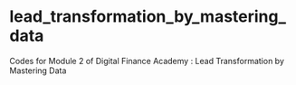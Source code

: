 # lead_transformation_by_mastering_data
Codes for Module 2 of Digital Finance Academy : Lead Transformation by Mastering Data
